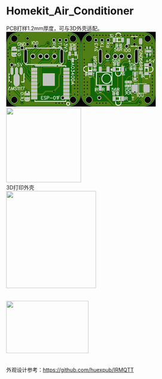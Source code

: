 # Homekit_Air_Conditioner
PCB打样1.2mm厚度，可与3D外壳适配。
<br><img src="/image/AC_IR_Homekit_5V1A_3.0_0402.jpg" width="400" height="200" alt="图片描述文字"/>
<br>
<img src="/image/AC_IR_Homekit_5V1A_3.0_0402/IMG_1000.jpg" width="200" height="200"/>
<br>3D打印外壳
<br><img src="/image/AC_IR_Homekit_5V1A_3.0_0402/IMG_1001.jpg" width="240" height="260"/>

<br><img src="/image/AC_IR_Homekit_5V1A_3.0_0402/IMG_1002.jpg" width="220" height="140"/>

<br>外观设计参考：https://github.com/huexpub/IRMQTT
